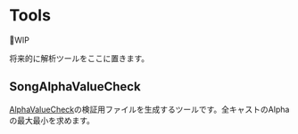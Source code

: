 # Tools

:construction_worker:WIP

将来的に解析ツールをここに置きます。

## SongAlphaValueCheck

[AlphaValueCheck](../SongVoices/AlphaValueCheck/)の検証用ファイルを生成するツールです。全キャストのAlphaの最大最小を求めます。